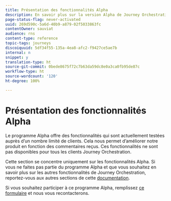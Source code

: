 ```yaml
---
title: Présentation des fonctionnalités Alpha
description: En savoir plus sur la version Alpha de Journey Orchestration.
page-status-flag: never-activated
uuid: 269d590c-5a6d-40b9-a879-02f5033863fc
contentOwner: sauviat
audience: rns
content-type: reference
topic-tags: journeys
discoiquuid: 5df34f55-135a-4ea8-afc2-f9427ce5ae7b
internal: n
snippet: y
translation-type: ht
source-git-commit: 0bede8675f72c7b63da59dc8e0a3ca0fb95de87c
workflow-type: ht
source-wordcount: '120'
ht-degree: 100%

---
```



# Présentation des fonctionnalités Alpha

Le programme Alpha offre des fonctionnalités qui sont actuellement testées auprès d’un nombre limité de clients. Cela nous permet d’améliorer notre produit en fonction des commentaires reçus. Ces fonctionnalités ne sont pas disponibles pour tous les clients Journey Orchestration.

Cette section se concentre uniquement sur les fonctionnalités Alpha. Si vous ne faites pas partie du programme Alpha et que vous souhaitez en savoir plus sur les autres fonctionnalités de Journey Orchestration, reportez-vous aux autres sections de cette [documentation](../../journey-orchestration-home.md).

Si vous souhaitez participer à ce programme Alpha, remplissez [ce formulaire](https://forms.office.com/Pages/ResponsePage.aspx?id=Wht7-jR7h0OUrtLBeN7O4RuhNDklrkhHrsBisppjRThURDJTTUxWSTBJQU1OSTBTVjMwUDRIQURDNS4u) et nous vous recontacterons.



